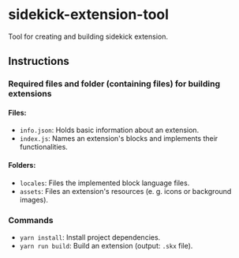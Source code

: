 # sidekick-extension-tool
Tool for creating and building sidekick extension.

## Instructions
### Required files and folder (containing files) for building extensions 
#### Files:
- `info.json`: Holds basic information about an extension.
- `index.js`: Names an extension's blocks and implements their functionalities.

#### Folders:
- `locales`: Files the implemented block language files.
- `assets`: Files an extension's resources (e. g. icons or background images).

### Commands
- `yarn install`: Install project dependencies.
- `yarn run build`: Build an extension (output: `.skx` file).
